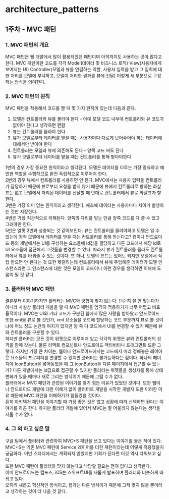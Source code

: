 # architecture_patterns

## 1주차 - MVC 패턴

### 1. MVC 패턴의 개요
MVC 패턴은 웹 개발에서 많이 활용되었던 패턴이며 아직까지도 사용하는 곳이 많다고 한다.
MVC 패턴이란 코드를 각각
Model(데이터 및 비즈니스 로직)
View(사용자에게 보여지는 UI)
Controller(모델과 뷰를 연결하는 역할, 사용자 입력을 받고 그 입력에 대한 처리를 모델에 부탁하고, 모델이 처리한 결과를 뷰에 전달)
이렇게 세 부분으로 구성하는 방식을 의미한다.

### 2. MVC 패턴의 원칙
MVC 패턴을 적용해서 코드를 짤 때 몇 가지 원칙이 있는데 다음과 같다.
1) 모델은 컨트롤러와 뷰를 몰라야 한다 - 아예 모델 코드 내부에 컨트롤러와 뷰 코드가 없어야 한다고 생각하면 편함
2) 뷰는 컨트롤러를 몰라야 한다
3) 뷰가 모델로부터 데이터를 받을 때는 사용자마다 다르게 보어주어야 하는 데이터에 대해서만 받아야 한다
4) 컨트롤러는 모델과 뷰에 의존해도 된다 - 양쪽 코드 써도 된다
5) 뷰가 모델로부터 데이터를 받을 때는 컨트롤러를 통해 받아야한다

1번의 경우 가장 중요한 원칙이라고 생각된다. 모델은 데이터를 다루는 가장 중요하고 예민한 역할을 수행하므로 완전 독립적으로 이루어져 한다.<br>
2번의 경우 뷰에서 컨트롤러를 사용하면 안 된다. MVC에서는 사용자 입력을 컨트롤러가 담당하기 때문에 뷰로부터 요청을 받지 않기 떄문에 뷰에서 컨트롤러로 향하는 화살표는 없고 모델에서 처리된 데이터를 전달할 때 반대로 컨트롤러에서 뷰로 화살표가 향한다.<br>
3번은 가장 의미 없는 원칙이라고 생각한다. 애초에 데이터는 사용자마다 차이가 발생하는 것만 저장한다.<br>
4번은 가장 직관적으로 이해된다. 양쪽의 다리를 맡는 만큼 양쪽 코드를 다 쓸 수 있고 그래야만 한다.<br>
5번은 얼핏 2번과 상충되는 것 같아보인다. 뷰는 컨트롤러를 몰라야하고 모델은 알 수 있는데 정작 모델에서 데이터를 받을 때는 컨트롤러를 통해 받는다고? 웹이나 안드로이드 등의 개발에서는 UI를 구성하는 요소들에 id값을 할당하고 다른 코드에서 해당 id로 UI 요소들에 접근해서 그것들을 변경할 수 있다. 따라서 뷰가 컨트롤러를 몰라도 컨트롤러에서 뷰를 바꿔줄 수 있는 것이다. 또 하나, 모델의 코드는 있어도 되지만 모델에서 직접 받으면 안 된다는 것 또한 헷갈리는데 컨트롤러에서 뷰에 주입해준 데이터가 모델 인스턴스라면 그 인스턴스에 대한 것은 모델의 코드이니 이런 경우를 생각하면 이해에 도움이 될 것 같다.

### 3. 플러터와 MVC 패턴
결론부터 이야기하자면 플러터는 MVC와 궁합이 맞지 않는다. 단순히 잘 안 맞는다가 아니라 사실상 플러터 개발을 할 때 MVC 패턴을 엄격히 적용하기가 너무 어렵고 비효율적이다.
MVC는 UI와 기타 코드가 구분된 웹에서 많은 사랑을 받아왔고 안드로이드 또한 xml을 뷰로 볼 것인가, xml 요소들을 코드에 할당하는 코드 부분까지 뷰로 볼 것이냐에 어느 정도 논란의 여지가 있지만 양 쪽 다 코드에서 UI를 변경할 수 있기 때문에 뷰와 컨트롤러를 구분할 수 있다.<br>
하지만 플러터는 모든 것이 위젯으로 이루어져 있고 각각의 위젯은 뷰와 컨트롤러의 성격을 함께 갖는다. 물론 리액트 컴포넌트나 안드로이드 액티비티나 프래그먼트 또한 그렇다. 하지만 가장 큰 차이는, 웹이나 안드로이드에서는 코드에서 미리 정해놓은 레이아웃 요소들의 프로퍼티를 변경할 수 있지만 플러터는 불가능하다는 점이다. 하나의 페이지에 IconButton을 넣어놓았을 때 그 IconButton을 다른 페이지에서 접근할 수 있는가? 다른 개발에서는 id값으로 접근할 수 있지만 플러터는 위젯들을 생성자를 통해 상태 변화가 있을 때마다 새로 그리는 방식이기 때문에 그럴 수가 없다.<br>
플러터에서 MVC 패턴과 관련된 이야기를 찾기 힘든 이유가 있었던 것이다. 또한 웹이나 안드로이드 개발에 대한 이해가 없이 플러터로 개발을 시작한 개발자 또한 이러한 이유 때문에 MVC 패턴을 이해하기가 힘들었을 것이다.<br>
흔히 아키텍처 패턴을 이야기할 때 가장 좋은 것은 없고 상황에 따라 선택하면 된다는 이야기를 하곤 한다. 하지만 플러터 개발에 있어서 MVC는 잘 어울리지 않는다는 생각을 지울 수가 없다.<br>

### 4. 그 외 하고 싶은 말
구글 팀에서 플러터와 관련하여 MVC+S 패턴을 쓰고 있다는 이야기를 들은 적이 있다. MVC+S는 기존 MVC 패턴에 Service 레이어를 더한 패턴이라는데 어떻게 적용했을지 궁금하다.
이번 스터디에서는 계획되지 않았지만 기회가 된다면 이것 역시 다뤄보고 싶다.<br>
또한 MVC 패턴이 플러터와 맞지 않는다고 낙담할 필요는 전혀 없다고 생각한다.<br>
이미 안드로이드는 컴포즈, iOS는 스위프트UI를 새롭게 발표하며 플러터와 비슷하게 바뀌고 있다.<br>
오히려 새롭고 혁신적인 방식이고, 웹과는 다른 방식이기 때문에 그저 맞지 않을 뿐이라고 생각하는 것이 더 나을 것 같다.<br>